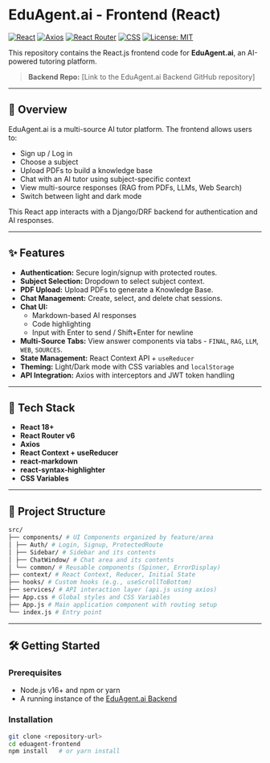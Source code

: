 # EduAgent.ai - Frontend (React)

[![React](https://img.shields.io/badge/React-18+-61DAFB?logo=react&logoColor=white)](https://reactjs.org/)
[![Axios](https://img.shields.io/badge/axios-^1.0.0-purple)](https://axios-http.com/)
[![React Router](https://img.shields.io/badge/React_Router-v6-CA4245?logo=react-router)](https://reactrouter.com/)
[![CSS](https://img.shields.io/badge/CSS3-1572B6?logo=css3&logoColor=white)](https://developer.mozilla.org/en-US/docs/Web/CSS)
[![License: MIT](https://img.shields.io/badge/License-MIT-blue.svg)](https://opensource.org/licenses/MIT)

This repository contains the React.js frontend code for **EduAgent.ai**, an AI-powered tutoring platform.

> **Backend Repo:** [Link to the EduAgent.ai Backend GitHub repository]

---

## 🚀 Overview

EduAgent.ai is a multi-source AI tutor platform. The frontend allows users to:

- Sign up / Log in
- Choose a subject
- Upload PDFs to build a knowledge base
- Chat with an AI tutor using subject-specific context
- View multi-source responses (RAG from PDFs, LLMs, Web Search)
- Switch between light and dark mode

This React app interacts with a Django/DRF backend for authentication and AI responses.

---

## ✨ Features

- **Authentication:** Secure login/signup with protected routes.
- **Subject Selection:** Dropdown to select subject context.
- **PDF Upload:** Upload PDFs to generate a Knowledge Base.
- **Chat Management:** Create, select, and delete chat sessions.
- **Chat UI:**
  - Markdown-based AI responses
  - Code highlighting
  - Input with Enter to send / Shift+Enter for newline
- **Multi-Source Tabs:** View answer components via tabs - `FINAL`, `RAG`, `LLM`, `WEB`, `SOURCES`.
- **State Management:** React Context API + `useReducer`
- **Theming:** Light/Dark mode with CSS variables and `localStorage`
- **API Integration:** Axios with interceptors and JWT token handling

---

## 🧱 Tech Stack

- **React 18+**
- **React Router v6**
- **Axios**
- **React Context + useReducer**
- **react-markdown**
- **react-syntax-highlighter**
- **CSS Variables**

---

## 📁 Project Structure
```bash
src/
├── components/ # UI Components organized by feature/area
│ ├── Auth/ # Login, Signup, ProtectedRoute
│ ├── Sidebar/ # Sidebar and its contents
│ ├── ChatWindow/ # Chat area and its contents
│ └── common/ # Reusable components (Spinner, ErrorDisplay)
├── context/ # React Context, Reducer, Initial State
├── hooks/ # Custom hooks (e.g., useScrollToBottom)
├── services/ # API interaction layer (api.js using axios)
├── App.css # Global styles and CSS Variables
├── App.js # Main application component with routing setup
└── index.js # Entry point
```

---

## 🛠️ Getting Started

### Prerequisites

- Node.js v16+ and npm or yarn
- A running instance of the [EduAgent.ai Backend](https://github.com/YashAdhau9211/eduagent_backend)

### Installation

```bash
git clone <repository-url>
cd eduagent-frontend
npm install   # or yarn install
